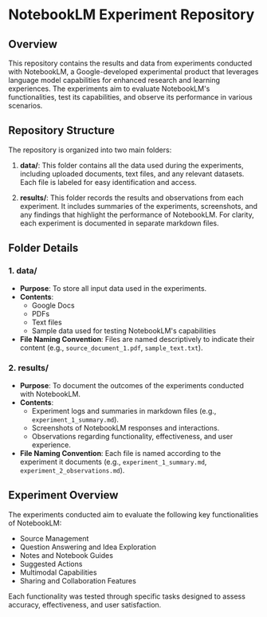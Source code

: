# NotebookLM Experiment Repository

## Overview
This repository contains the results and data from experiments conducted with NotebookLM, a Google-developed experimental product that leverages language model capabilities for enhanced research and learning experiences. The experiments aim to evaluate NotebookLM's functionalities, test its capabilities, and observe its performance in various scenarios.

## Repository Structure
The repository is organized into two main folders:

1. **data/**: This folder contains all the data used during the experiments, including uploaded documents, text files, and any relevant datasets. Each file is labeled for easy identification and access.

2. **results/**: This folder records the results and observations from each experiment. It includes summaries of the experiments, screenshots, and any findings that highlight the performance of NotebookLM. For clarity, each experiment is documented in separate markdown files.

## Folder Details

### 1. data/
- **Purpose**: To store all input data used in the experiments.
- **Contents**: 
  - Google Docs
  - PDFs
  - Text files
  - Sample data used for testing NotebookLM's capabilities
- **File Naming Convention**: Files are named descriptively to indicate their content (e.g., `source_document_1.pdf`, `sample_text.txt`).

### 2. results/
- **Purpose**: To document the outcomes of the experiments conducted with NotebookLM.
- **Contents**:
  - Experiment logs and summaries in markdown files (e.g., `experiment_1_summary.md`).
  - Screenshots of NotebookLM responses and interactions.
  - Observations regarding functionality, effectiveness, and user experience.
- **File Naming Convention**: Each file is named according to the experiment it documents (e.g., `experiment_1_summary.md`, `experiment_2_observations.md`).

## Experiment Overview
The experiments conducted aim to evaluate the following key functionalities of NotebookLM:
- Source Management
- Question Answering and Idea Exploration
- Notes and Notebook Guides
- Suggested Actions
- Multimodal Capabilities
- Sharing and Collaboration Features

Each functionality was tested through specific tasks designed to assess accuracy, effectiveness, and user satisfaction.
